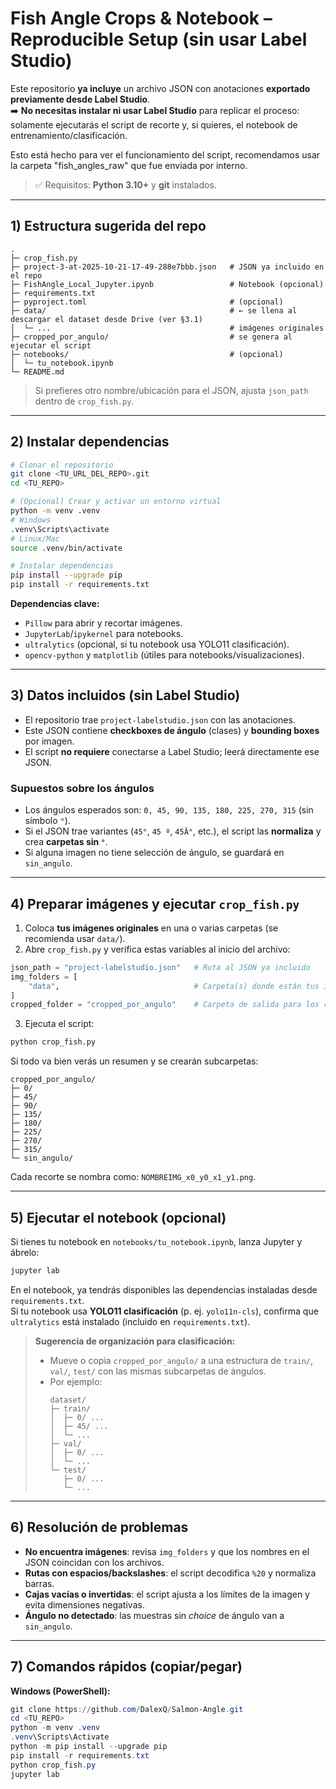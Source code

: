 # Fish Angle Crops & Notebook – Reproducible Setup (sin usar Label Studio)

Este repositorio **ya incluye** un archivo JSON con anotaciones **exportado previamente desde Label Studio**.  
➡️ **No necesitas instalar ni usar Label Studio** para replicar el proceso: solamente ejecutarás el script de recorte y, si quieres, el notebook de entrenamiento/clasificación.

Esto está hecho para ver el funcionamiento del script, recomendamos usar la carpeta "fish_angles_raw" que fue enviada por interno.

> ✅ Requisitos: **Python 3.10+** y **git** instalados.

---

## 1) Estructura sugerida del repo

```
.
├─ crop_fish.py
├─ project-3-at-2025-10-21-17-49-288e7bbb.json   # JSON ya incluido en el repo
├─ FishAngle_Local_Jupyter.ipynb                 # Notebook (opcional)
├─ requirements.txt
├─ pyproject.toml                                # (opcional)
├─ data/                                         # ← se llena al descargar el dataset desde Drive (ver §3.1)
│  └─ ...                                        # imágenes originales
├─ cropped_por_angulo/                           # se genera al ejecutar el script
├─ notebooks/                                    # (opcional)
│  └─ tu_notebook.ipynb
└─ README.md

```

> Si prefieres otro nombre/ubicación para el JSON, ajusta `json_path` dentro de `crop_fish.py`.

---

## 2) Instalar dependencias

```bash
# Clonar el repositorio
git clone <TU_URL_DEL_REPO>.git
cd <TU_REPO>

# (Opcional) Crear y activar un entorno virtual
python -m venv .venv
# Windows
.venv\Scripts\activate
# Linux/Mac
source .venv/bin/activate

# Instalar dependencias
pip install --upgrade pip
pip install -r requirements.txt
```

**Dependencias clave:**  
- `Pillow` para abrir y recortar imágenes.  
- `JupyterLab`/`ipykernel` para notebooks.  
- `ultralytics` (opcional, si tu notebook usa YOLO11 clasificación).  
- `opencv-python` y `matplotlib` (útiles para notebooks/visualizaciones).

---

## 3) Datos incluidos (sin Label Studio)


- El repositorio trae `project-labelstudio.json` con las anotaciones.  
- Este JSON contiene **checkboxes de ángulo** (clases) y **bounding boxes** por imagen.  
- El script **no requiere** conectarse a Label Studio; leerá directamente ese JSON.

### Supuestos sobre los ángulos
- Los ángulos esperados son: `0, 45, 90, 135, 180, 225, 270, 315` (sin símbolo `°`).  
- Si el JSON trae variantes (`45°`, `45 º`, `45Â°`, etc.), el script las **normaliza** y crea **carpetas sin `°`**.  
- Si alguna imagen no tiene selección de ángulo, se guardará en `sin_angulo`.

---

## 4) Preparar imágenes y ejecutar `crop_fish.py`

1. Coloca **tus imágenes originales** en una o varias carpetas (se recomienda usar `data/`).  
2. Abre `crop_fish.py` y verifica estas variables al inicio del archivo:

```python
json_path = "project-labelstudio.json"   # Ruta al JSON ya incluido
img_folders = [
    "data",                              # Carpeta(s) donde están tus imágenes originales
]
cropped_folder = "cropped_por_angulo"    # Carpeta de salida para los recortes por ángulo
```

3. Ejecuta el script:

```bash
python crop_fish.py
```

Si todo va bien verás un resumen y se crearán subcarpetas:

```
cropped_por_angulo/
├─ 0/
├─ 45/
├─ 90/
├─ 135/
├─ 180/
├─ 225/
├─ 270/
├─ 315/
└─ sin_angulo/
```

Cada recorte se nombra como: `NOMBREIMG_x0_y0_x1_y1.png`.

---

## 5) Ejecutar el notebook (opcional)

Si tienes tu notebook en `notebooks/tu_notebook.ipynb`, lanza Jupyter y ábrelo:

```bash
jupyter lab
```

En el notebook, ya tendrás disponibles las dependencias instaladas desde `requirements.txt`.  
Si tu notebook usa **YOLO11 clasificación** (p. ej. `yolo11n-cls`), confirma que `ultralytics` está instalado (incluido en `requirements.txt`).

> **Sugerencia de organización para clasificación:**  
> - Mueve o copia `cropped_por_angulo/` a una estructura de `train/`, `val/`, `test/` con las mismas subcarpetas de ángulos.  
> - Por ejemplo:
>   ```
>   dataset/
>   ├─ train/
>   │  ├─ 0/ ... 
>   │  ├─ 45/ ...
>   │  └─ ...
>   ├─ val/
>   │  ├─ 0/ ...
>   │  └─ ...
>   └─ test/
>      ├─ 0/ ...
>      └─ ...
>   ```

---

## 6) Resolución de problemas

- **No encuentra imágenes**: revisa `img_folders` y que los nombres en el JSON coincidan con los archivos.  
- **Rutas con espacios/backslashes**: el script decodifica `%20` y normaliza barras.  
- **Cajas vacías o invertidas**: el script ajusta a los límites de la imagen y evita dimensiones negativas.  
- **Ángulo no detectado**: las muestras sin *choice* de ángulo van a `sin_angulo`.

---

## 7) Comandos rápidos (copiar/pegar)

**Windows (PowerShell):**
```powershell
git clone https://github.com/DalexQ/Salmon-Angle.git
cd <TU_REPO>
python -m venv .venv
.venv\Scripts\Activate
python -m pip install --upgrade pip
pip install -r requirements.txt
python crop_fish.py
jupyter lab
```
